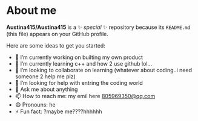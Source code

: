 # About me


**Austina415/Austina415** is a ✨ _special_ ✨ repository because its `README.md` (this file) appears on your GitHub profile.

Here are some ideas to get you started:

- 🔭 I’m currently working on builting my own product
- 🌱 I’m currently learning c++ and how 2 use github lol...
- 👯 I’m looking to collaborate on learning (whatever about coding..i need someone 2 help me plz)
- 🤔 I’m looking for help with entring the coding world
- 💬 Ask me about anything
- 📫 How to reach me: my emil here 805969350@qq.com
- 😄 Pronouns: he
- ⚡ Fun fact: ?maybe me????hhhhhh
